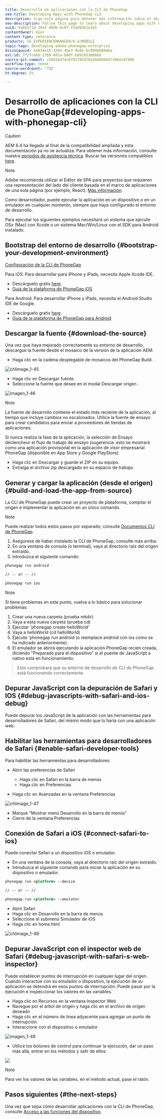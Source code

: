 ```yaml
---
title: Desarrollo de aplicaciones con la CLI de PhoneGap
seo-title: Developing Apps with PhoneGap CLI
description: Siga esta página para obtener más información sobre el desarrollo de aplicaciones con la CLI de PhoneGap.
seo-description: Follow this page to learn about developing apps with PhoneGap CLI.
uuid: 9a66171d-19af-40db-9c07-f5dd9561e1b5
contentOwner: User
content-type: reference
products: SG_EXPERIENCEMANAGER/6.4/MOBILE
topic-tags: developing-adobe-phonegap-enterprise
discoiquuid: 4a034e15-3394-4be3-9e8e-bc894668946a
exl-id: 7f2fcebb-1769-481a-b4df-b891053b08b6
source-git-commit: c5b816d74c6f02f85476d16868844f39b4c47996
workflow-type: tm+mt
source-wordcount: '732'
ht-degree: 2%

---
```


# Desarrollo de aplicaciones con la CLI de PhoneGap{#developing-apps-with-phonegap-cli}

>[!CAUTION]
>
>AEM 6.4 ha llegado al final de la compatibilidad ampliada y esta documentación ya no se actualiza. Para obtener más información, consulte nuestra [períodos de asistencia técnica](https://helpx.adobe.com/es/support/programs/eol-matrix.html). Buscar las versiones compatibles [here](https://experienceleague.adobe.com/docs/).

>[!NOTE]
>
>Adobe recomienda utilizar el Editor de SPA para proyectos que requieren una representación del lado del cliente basada en el marco de aplicaciones de una sola página (por ejemplo, React). [Más información](/help/sites-developing/spa-overview.md).

Como desarrollador, puede ejecutar la aplicación en un dispositivo o en un emulador en cualquier momento, siempre que haya configurado el entorno de desarrollo.

Para ejecutar los siguientes ejemplos necesitará un sistema que ejecute OSx (Mac) con Xcode o un sistema Mac/Win/Linux con el SDK para Android instalado.

## Bootstrap del entorno de desarrollo {#bootstrap-your-development-environment}

[Configuración de la CLI de PhoneGap](https://docs.phonegap.com/en/4.0.0/guide_cli_index.md.html#The%20Command-Line%20Interface)

Para iOS: Para desarrollar para iPhone y iPads, necesita Apple Xcode IDE.

* Descárguelo gratis [here](https://developer.apple.com/xcode/downloads/).
* [Guía de la plataforma de PhoneGap iOS](https://docs.phonegap.com/en/4.0.0/guide_platforms_ios_index.md.html#iOS%20Platform%20Guide)

Para Android: Para desarrollar iPhone y iPads, necesita el Android Studio IDE de Google.

* Descárguelo gratis [here](https://developer.android.com/sdk/index.html).
* [Guía de la plataforma de PhoneGap para Android](https://docs.phonegap.com/en/4.0.0/guide_platforms_android_index.md.html#Android%20Platform%20Guide)

## Descargar la fuente {#download-the-source}

Una vez que haya mejorado correctamente su entorno de desarrollo, descargue la fuente desde el mosaico de la versión de la aplicación AEM:

* Haga clic en la cadena desplegable de mosaicos del PhoneGap Build.

![chlimage_1-45](assets/chlimage_1-45.png)

* Haga clic en Descargar fuente.
* Seleccione la fuente que desee en el modal Descargar origen .

![imagen_1-46](assets/chlimage_1-46.png)

>[!NOTE]
>
>La fuente de desarrollo contiene el estado más reciente de la aplicación, al tiempo que incluye cambios no escalonados. Utilice la fuente de ensayo para crear candidatos para enviar a proveedores de tiendas de aplicaciones.
>
>Si nunca realiza la fase de la aplicación, la selección de Ensayo déclencheur el flujo de trabajo de ensayo (sugerencia: esto se mostrará como una aplicación provisional en la aplicación de visor empresarial PhoneGap (disponible en App Store y Google PlayStore).

* Haga clic en Descargar y guarde el ZIP en su equipo.
* Extraiga el archivo zip descargado en su espacio de trabajo.

## Generar y cargar la aplicación (desde el origen) {#build-and-load-the-app-from-source}

La CLI de PhoneGap puede crear un proyecto de plataforma, compilar el origen e implementar la aplicación en un único comando.

>[!NOTE]
>
>Puede realizar todos estos pasos por separado; consulte [Documentos CLI de PhoneGap](https://phonegap.com/blog/2014/11/13/phonegap-cli-3-6-3/).

1. Asegúrese de haber instalado la CLI de PhoneGap, consulte más arriba.
1. En una ventana de consola (o terminal), vaya al directorio raíz del origen extraído.
1. Introduzca el siguiente comando:

```xml
phonegap run android

// -- or -- //

phonegap run ios
```

>[!NOTE]
>
>Si tiene problemas en este punto, vuelva a lo básico para solucionar problemas:
>
>1. Crear una nueva carpeta (prueba mkdir)
>1. Vaya a esta nueva carpeta (prueba cd)
>1. Ejecutar &#39;phonegap create helloWorld&#39;
>1. Vaya a helloWorld (cd helloWorld)
>1. Ejecute &#39;phonegap run android (o reemplace android con ios como se ha indicado anteriormente).
>1. El emulador se abrirá ejecutando la aplicación PhoneGap recién creada, diciendo &quot;Preparado para el dispositivo&quot; si el puente de JavaScript a nativo está en funcionamiento.

>
>Esto comprobará que su entorno de desarrollo de CLI de PhoneGap está funcionando correctamente.

## Depurar JavaScript con la depuración de Safari y IOS {#debug-javascripts-with-safari-and-ios-debug}

Puede depurar los JavaScript de la aplicación con las herramientas para desarrolladores de Safari, del mismo modo que lo haría con una aplicación web.

## Habilitar las herramientas para desarrolladores de Safari {#enable-safari-developer-tools}

Para habilitar las herramientas para desarrolladores:

* Abrir las preferencias de Safari

   * Haga clic en Safari en la barra de menús
   * Haga clic en Preferencias

* Haga clic en Avanzadas en la ventana Preferencias

![chlimage_1-47](assets/chlimage_1-47.png)

* Marque &quot;Mostrar menú Desarrollo en la barra de menús&quot;
* Cierre de la ventana Preferencias

## Conexión de Safari a iOS {#connect-safari-to-ios}

Puede conectar Safari a un dispositivo iOS o emulador.

* En una ventana de la consola, vaya al directorio raíz del origen extraído.
* Introduzca el siguiente comando para iniciar la aplicación en su dispositivo o emulador.

```xml
phonegap run <platform> --device

// -- or -- //

phonegap run <platform> --emulator
```

* Abrir Safari
* Haga clic en Desarrollo en la barra de menús
* Seleccione el submenú Simulador de iOS
* Haga clic en home.html

![chlimage_1-48](assets/chlimage_1-48.png)

## Depurar JavaScript con el inspector web de Safari {#debug-javascript-with-safari-s-web-inspector}

Puede establecer puntos de interrupción en cualquier lugar del origen. Cuando interactúe con su emulador o dispositivo, la ejecución de su aplicación se detendrá en esos puntos de interrupción. Puede pasar por la ejecución e inspeccionar los valores en las variables.

* Haga clic en Recursos en la ventana Inspector Web
* Navegue por el árbol de origen y haga clic en el archivo de origen deseado
* Haga clic en el número de línea adyacente para agregar un punto de interrupción.
* Interaccione con el dispositivo o emulador

![imagen_1-49](assets/chlimage_1-49.png)

* Utilice los botones de control para continuar la ejecución, dar un paso más allá, entrar en los métodos y salir de ellos:

![](do-not-localize/chlimage_1-4.png)

>[!NOTE]
>
>Para ver los valores de las variables, en el método actual, pase el ratón.

## Pasos siguientes {#the-next-steps}

Una vez que sepa cómo desarrollar aplicaciones con la CLI de PhoneGap, consulte [Acceso a las funciones del dispositivo](/help/mobile/phonegap-access-device-features.md).
